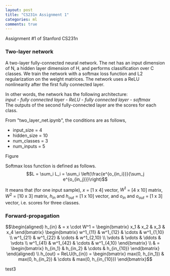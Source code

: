 ```yaml
---
layout: post
title: "CS231n Assignment 1"
categories: ml
comments: true
---
```


Assignment #1 of Stanford CS231n

### Two-layer network
A two-layer fully-connected neural network. The net has an input dimension of N, a hidden layer dimension of H, 
and performs classification over C classes. We train the network with a softmax loss function and L2 regularization on the
weight matrices. The network uses a ReLU nonlinearity after the first fully connected layer.


In other words, the network has the following architecture:  
_input - fully connected layer - ReLU - fully connected layer - softmax_  
The outputs of the second fully-connected layer are the scores for each class.

From "two_layer_net.ipynb", the conditions are as follows,
- input_size = 4
- hidden_size = 10
- num_classes = 3
- num_inputs = 5

Figure


Softmax loss function is defined as follows.  
$$L = \sum_i L_i = \sum_i \left(\frac{e^{o_{in_i}}}{\sum_j e^{o_{in_j}}}\right)$$  

It means that (for one input sample), $x$ = [1 x 4] vector, $W^1$ = [4 x 10] matrix, $W^2$ = [10 x 3] matrix, 
$h_{in}$ and $h_{out}$ = [1 x 10] vector, and $o_{in}$ and $o_{out}$ = [1 x 3] vector, i.e. scores for three classes.  

### Forward-propagation
$$\begin{aligned}
  h_{in} & = x \cdot W^1 = 
  \begin{bmatrix}
    x_1 & x_2 & x_3 & x_4 
  \end{bmatrix}
  \begin{bmatrix}
    w^1_{11} & w^1_{12} & \cdots & w^1_{1,10} \\
    w^1_{21} & w^1_{22} & \cdots & w^1_{2,10} \\
    \vdots & \vdots & \ddots & \vdots \\
    w^1_{41} & w^1_{42} & \cdots & w^1_{4,10}
  \end{bmatrix} \\
  & =
  \begin{bmatrix}
    h_{in_1} & h_{in_2} & \cdots & h_{in_{10}}
  \end{bmatrix}
\end{aligned} \\
h_{out} = ReLU(h_{in}) = 
\begin{bmatrix}
  max(0, h_{in_1}) & max(0, h_{in_2}) & \cdots & max(0, h_{in_{10}})
\end{bmatrix}$$

test3
